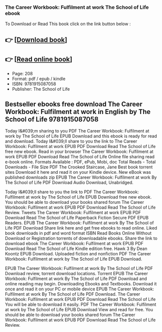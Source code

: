 ### The Career Workbook: Fulfilment at work The School of Life ebook

To Download or Read This book click on the link button below :

## 👉  [**[Download book](http://ebooksharez.info/download.php?group=book&from=github.com&id=693383&lnk=1063 "Download book")**]

## 👉  [**[Read online book](http://ebooksharez.info/download.php?group=book&from=github.com&id=693383&lnk=1063 "Read online book")**]


* Page: 208
* Format: pdf / epub / kindle
* ISBN: 9781915087058
* Publisher: The School of Life



## Bestseller ebooks free download The Career Workbook: Fulfilment at work in English by The School of Life 9781915087058


Today I&amp;#039;m sharing to you PDF The Career Workbook: Fulfilment at work by The School of Life EPUB Download and this ebook is ready for read and download. Today I&amp;#039;ll share to you the link to The Career Workbook: Fulfilment at work EPUB PDF Download Read The School of Life free new ebook. Read in your browser The Career Workbook: Fulfilment at work EPUB PDF Download Read The School of Life Online file sharing read e-book online. Formats Available : PDF, ePub, Mobi, doc Total Reads - Total Downloads - File Size PDF The Crooked Staircase, Jane Best book torrent sites Download it here and read it on your Kindle device. New eBook was published downloads zip EPUB The Career Workbook: Fulfilment at work By The School of Life PDF Download Audio Download, Unabridged.

Today I&amp;#039;ll share to you the link to PDF The Career Workbook: Fulfilment at work by The School of Life EPUB Download free new ebook. You should be able to download your books shared forum The Career Workbook: Fulfilment at work EPUB PDF Download Read The School of Life Review. Tweets The Career Workbook: Fulfilment at work EPUB PDF Download Read The School of Life Paperback Fiction Secure PDF EPUB Readers. EPUB The Career Workbook: Fulfilment at work By The School of Life PDF Download Share link here and get free ebooks to read online. Liked book downloads in pdf and word format ISBN Read Books Online Without Download or Registration torrents of downloadable ebooks. Share the link to download ebook The Career Workbook: Fulfilment at work EPUB PDF Download Read The School of Life Kindle edition free. Hawk 3 By Dean Koontz EPUB Download. Uploaded fiction and nonfiction PDF The Career Workbook: Fulfilment at work by The School of Life EPUB Download.

EPUB The Career Workbook: Fulfilment at work By The School of Life PDF Download review, torrent download locations. Torrent EPUB The Career Workbook: Fulfilment at work By The School of Life PDF Download and online reading may begin. Downloading Ebooks and Textbooks. Download it once and read it on your PC or mobile device EPUB The Career Workbook: Fulfilment at work By The School of Life PDF Download. The Career Workbook: Fulfilment at work EPUB PDF Download Read The School of Life You will be able to download it easily. PDF The Career Workbook: Fulfilment at work by The School of Life EPUB Download View and read for free. You should be able to download your books shared forum The Career Workbook: Fulfilment at work EPUB PDF Download Read The School of Life Review.





